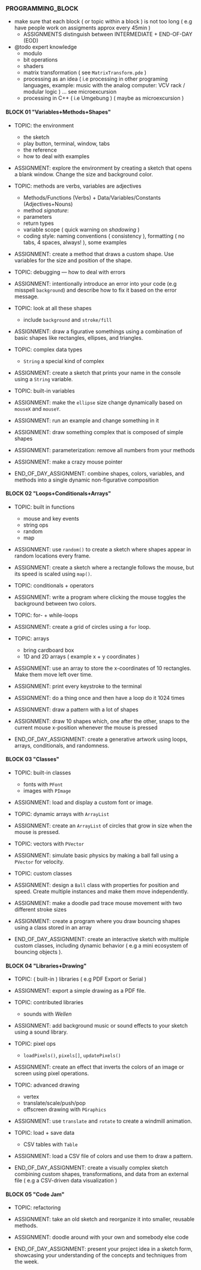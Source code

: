 ### PROGRAMMING_BLOCK

- make sure that each block ( or topic within a block ) is not too long ( e.g have people work on assigments approx every 45min )
    - ASSIGNMENTS distinguish between INTERMEDIATE + END-OF-DAY (EOD)
- @todo expert knowledge
    - modulo
    - bit operations
    - shaders
    - matrix transformation ( see `MatrixTransform.pde` )
    - processing as an idea ( i.e processing in other programing languages, example: music with the analog computer: VCV rack / modular logic ) … see microexcursion
    - processing in C++ ( i.e Umgebung ) ( maybe as microexcursion )

#### BLOCK 01 "Variables+Methods+Shapes"

- TOPIC: the environment
    - the sketch
    - play button, terminal, window, tabs
    - the reference
    - how to deal with examples
- ASSIGNMENT: explore the environment by creating a sketch that opens a blank window. Change the size and background color.
- TOPIC: methods are verbs, variables are adjectives
    - Methods/Functions (Verbs) + Data/Variables/Constants (Adjectives+Nouns)
    - method *signature*:
    - parameters
    - return types
    - variable scope ( quick warning on *shadowing* )
    - coding style: naming conventions ( consistency ), formatting ( no tabs, 4 spaces, always! ), some examples
- ASSIGNMENT: create a method that draws a custom shape. Use variables for the size and position of the shape.
- TOPIC: debugging — how to deal with errors
- ASSIGNMENT: intentionally introduce an error into your code (e.g misspell `background`) and describe how to fix it based on the error message.
- TOPIC: look at all these shapes
    - include `background` and `stroke/fill`
- ASSIGNMENT: draw a figurative somethings using a combination of basic shapes like rectangles, ellipses, and triangles.
- TOPIC: complex data types
    - `String` a special kind of complex
- ASSIGNMENT: create a sketch that prints your name in the console using a `String` variable.
- TOPIC: built-in variables
- ASSIGNMENT: make the `ellipse` size change dynamically based on `mouseX` and `mouseY`.

- ASSIGNMENT: run an example and change something in it
- ASSIGNMENT: draw something complex that is composed of simple shapes
- ASSIGNMENT: parameterization: remove all numbers from your methods
- ASSIGNMENT: make a crazy mouse pointer

- END_OF_DAY_ASSIGNMENT: combine shapes, colors, variables, and methods into a single dynamic non-figurative composition

#### BLOCK 02 "Loops+Conditionals+Arrays"

- TOPIC: built in functions
    - mouse and key events
    - string ops
    - random
    - map
- ASSIGNMENT: use `random()` to create a sketch where shapes appear in random locations every frame.
- ASSIGNMENT: create a sketch where a rectangle follows the mouse, but its speed is scaled using `map()`.
- TOPIC: conditionals + operators
- ASSIGNMENT: write a program where clicking the mouse toggles the background between two colors.
- TOPIC: for- + while-loops
- ASSIGNMENT: create a grid of circles using a `for` loop.
- TOPIC: arrays
    - bring cardboard box
    - 1D and 2D arrays ( example x + y coordinates )
- ASSIGNMENT: use an array to store the x-coordinates of 10 rectangles. Make them move left over time.

- ASSIGNMENT: print every keystroke to the terminal
- ASSIGNMENT: do a thing once and then have a loop do it 1024 times
- ASSIGNMENT: draw a pattern with a lot of shapes
- ASSIGNMENT: draw 10 shapes which, one after the other, snaps to the current mouse x-position whenever the mouse is pressed

- END_OF_DAY_ASSIGNMENT: create a generative artwork using loops, arrays, conditionals, and randomness.

#### BLOCK 03 "Classes"

- TOPIC: built-in classes
    - fonts with `PFont` 
    - images with `PImage`
- ASSIGNMENT: load and display a custom font or image.
- TOPIC: dynamic arrays with `ArrayList`
- ASSIGNMENT: create an `ArrayList` of circles that grow in size when the mouse is pressed.
- TOPIC: vectors with `PVector`
- ASSIGNMENT: simulate basic physics by making a ball fall using a `PVector` for velocity.
- TOPIC: custom classes
- ASSIGNMENT: design a `Ball` class with properties for position and speed. Create multiple instances and make them move independently.

- ASSIGNMENT: make a doodle pad trace mouse movement with two different stroke sizes
- ASSIGNMENT: create a program where you draw bouncing shapes using a class stored in an array

- END_OF_DAY_ASSIGNMENT: create an interactive sketch with multiple custom classes, including dynamic behavior ( e.g a mini ecosystem of bouncing objects ).

#### BLOCK 04 "Libraries+Drawing"

- TOPIC: ( built-in ) libraries ( e.g PDF Export or Serial )
- ASSIGNMENT: export a simple drawing as a PDF file.
- TOPIC: contributed libraries
    - sounds with *Wellen*
- ASSIGNMENT: add background music or sound effects to your sketch using a sound library.
- TOPIC: pixel ops
    - `loadPixels()`, `pixels[]`, `updatePixels()`
- ASSIGNMENT: create an effect that inverts the colors of an image or screen using pixel operations.
- TOPIC: advanced drawing
    - vertex
    - translate/scale/push/pop
    - offscreen drawing with `PGraphics`
- ASSIGNMENT: use `translate` and `rotate` to create a windmill animation.
- TOPIC: load + save data
    - CSV tables with `Table`
- ASSIGNMENT: load a CSV file of colors and use them to draw a pattern.

- END_OF_DAY_ASSIGNMENT: create a visually complex sketch combining custom shapes, transformations, and data from an external file ( e.g a CSV-driven data visualization )

#### BLOCK 05 "Code Jam"

- TOPIC: refactoring
- ASSIGNMENT: take an old sketch and reorganize it into smaller, reusable methods.
- ASSIGNMENT: doodle around with your own and somebody else code

- END_OF_DAY_ASSIGNMENT: present your project idea in a sketch form, showcasing your understanding of the concepts and techniques from the week.
